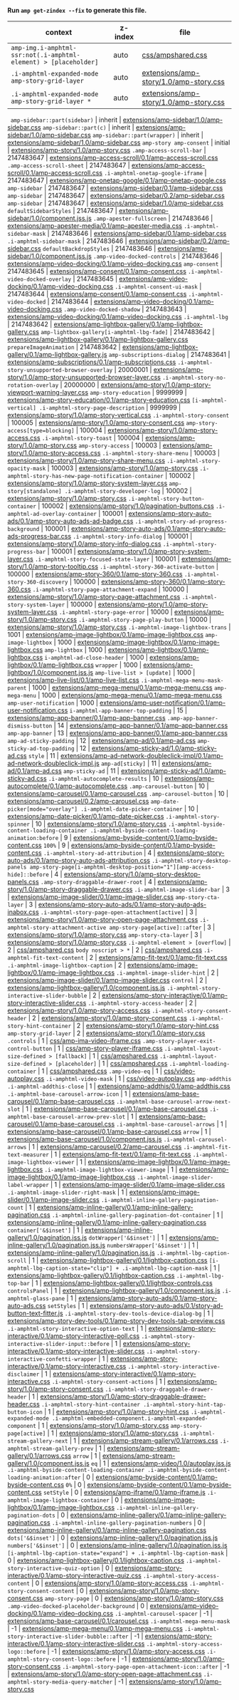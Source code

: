 **Run `amp get-zindex --fix` to generate this file.**

<!-- markdown-link-check-disable -->

| context                                                         | z-index | file                                                                              |
| --------------------------------------------------------------- | ------- | --------------------------------------------------------------------------------- |
| `amp-img.i-amphtml-ssr:not(.i-amphtml-element) > [placeholder]` | auto    | [css/ampshared.css](/css/ampshared.css)                                           |
| `.i-amphtml-expanded-mode amp-story-grid-layer`                 | auto    | [extensions/amp-story/1.0/amp-story.css](/extensions/amp-story/1.0/amp-story.css) |
| `.i-amphtml-expanded-mode amp-story-grid-layer *`               | auto    | [extensions/amp-story/1.0/amp-story.css](/extensions/amp-story/1.0/amp-story.css) |

` amp-sidebar::part(sidebar)` | inherit | [extensions/amp-sidebar/1.0/amp-sidebar.css](/extensions/amp-sidebar/1.0/amp-sidebar.css)
`amp-sidebar::part(c)` | inherit | [extensions/amp-sidebar/1.0/amp-sidebar.css](/extensions/amp-sidebar/1.0/amp-sidebar.css)
`amp-sidebar::part(wrapper)` | inherit | [extensions/amp-sidebar/1.0/amp-sidebar.css](/extensions/amp-sidebar/1.0/amp-sidebar.css)
`amp-story amp-consent` | initial | [extensions/amp-story/1.0/amp-story.css](/extensions/amp-story/1.0/amp-story.css)
`.amp-access-scroll-bar` | 2147483647 | [extensions/amp-access-scroll/0.1/amp-access-scroll.css](/extensions/amp-access-scroll/0.1/amp-access-scroll.css)
`.amp-access-scroll-sheet` | 2147483647 | [extensions/amp-access-scroll/0.1/amp-access-scroll.css](/extensions/amp-access-scroll/0.1/amp-access-scroll.css)
`.i-amphtml-onetap-google-iframe` | 2147483647 | [extensions/amp-onetap-google/0.1/amp-onetap-google.css](/extensions/amp-onetap-google/0.1/amp-onetap-google.css)
`amp-sidebar` | 2147483647 | [extensions/amp-sidebar/0.1/amp-sidebar.css](/extensions/amp-sidebar/0.1/amp-sidebar.css)
`amp-sidebar` | 2147483647 | [extensions/amp-sidebar/0.2/amp-sidebar.css](/extensions/amp-sidebar/0.2/amp-sidebar.css)
`amp-sidebar` | 2147483647 | [extensions/amp-sidebar/1.0/amp-sidebar.css](/extensions/amp-sidebar/1.0/amp-sidebar.css)
`defaultSidebarStyles` | 2147483647 | [extensions/amp-sidebar/1.0/component.jss.js](/extensions/amp-sidebar/1.0/component.jss.js)
`.amp-apester-fullscreen` | 2147483646 | [extensions/amp-apester-media/0.1/amp-apester-media.css](/extensions/amp-apester-media/0.1/amp-apester-media.css)
`.i-amphtml-sidebar-mask` | 2147483646 | [extensions/amp-sidebar/0.1/amp-sidebar.css](/extensions/amp-sidebar/0.1/amp-sidebar.css)
`.i-amphtml-sidebar-mask` | 2147483646 | [extensions/amp-sidebar/0.2/amp-sidebar.css](/extensions/amp-sidebar/0.2/amp-sidebar.css)
`defaultBackdropStyles` | 2147483646 | [extensions/amp-sidebar/1.0/component.jss.js](/extensions/amp-sidebar/1.0/component.jss.js)
`.amp-video-docked-controls` | 2147483646 | [extensions/amp-video-docking/0.1/amp-video-docking.css](/extensions/amp-video-docking/0.1/amp-video-docking.css)
`amp-consent` | 2147483645 | [extensions/amp-consent/0.1/amp-consent.css](/extensions/amp-consent/0.1/amp-consent.css)
`.i-amphtml-video-docked-overlay` | 2147483645 | [extensions/amp-video-docking/0.1/amp-video-docking.css](/extensions/amp-video-docking/0.1/amp-video-docking.css)
`.i-amphtml-consent-ui-mask` | 2147483644 | [extensions/amp-consent/0.1/amp-consent.css](/extensions/amp-consent/0.1/amp-consent.css)
`.i-amphtml-video-docked` | 2147483644 | [extensions/amp-video-docking/0.1/amp-video-docking.css](/extensions/amp-video-docking/0.1/amp-video-docking.css)
`.amp-video-docked-shadow` | 2147483643 | [extensions/amp-video-docking/0.1/amp-video-docking.css](/extensions/amp-video-docking/0.1/amp-video-docking.css)
`.i-amphtml-lbg` | 2147483642 | [extensions/amp-lightbox-gallery/0.1/amp-lightbox-gallery.css](/extensions/amp-lightbox-gallery/0.1/amp-lightbox-gallery.css)
`amp-lightbox-gallery[i-amphtml-lbg-fade]` | 2147483642 | [extensions/amp-lightbox-gallery/0.1/amp-lightbox-gallery.css](/extensions/amp-lightbox-gallery/0.1/amp-lightbox-gallery.css)
`prepareImageAnimation` | 2147483642 | [extensions/amp-lightbox-gallery/0.1/amp-lightbox-gallery.js](/extensions/amp-lightbox-gallery/0.1/amp-lightbox-gallery.js)
`amp-subscriptions-dialog` | 2147483641 | [extensions/amp-subscriptions/0.1/amp-subscriptions.css](/extensions/amp-subscriptions/0.1/amp-subscriptions.css)
`.i-amphtml-story-unsupported-browser-overlay` | 20000001 | [extensions/amp-story/1.0/amp-story-unsupported-browser-layer.css](/extensions/amp-story/1.0/amp-story-unsupported-browser-layer.css)
`.i-amphtml-story-no-rotation-overlay` | 20000000 | [extensions/amp-story/1.0/amp-story-viewport-warning-layer.css](/extensions/amp-story/1.0/amp-story-viewport-warning-layer.css)
`amp-story-education` | 9999999 | [extensions/amp-story-education/0.1/amp-story-education.css](/extensions/amp-story-education/0.1/amp-story-education.css)
`[i-amphtml-vertical] .i-amphtml-story-page-description` | 9999999 | [extensions/amp-story/1.0/amp-story-vertical.css](/extensions/amp-story/1.0/amp-story-vertical.css)
`.i-amphtml-story-consent` | 100005 | [extensions/amp-story/1.0/amp-story-consent.css](/extensions/amp-story/1.0/amp-story-consent.css)
`amp-story-access[type=blocking]` | 100004 | [extensions/amp-story/1.0/amp-story-access.css](/extensions/amp-story/1.0/amp-story-access.css)
`.i-amphtml-story-toast` | 100004 | [extensions/amp-story/1.0/amp-story.css](/extensions/amp-story/1.0/amp-story.css)
`amp-story-access` | 100003 | [extensions/amp-story/1.0/amp-story-access.css](/extensions/amp-story/1.0/amp-story-access.css)
`.i-amphtml-story-share-menu` | 100003 | [extensions/amp-story/1.0/amp-story-share-menu.css](/extensions/amp-story/1.0/amp-story-share-menu.css)
`.i-amphtml-story-opacity-mask` | 100003 | [extensions/amp-story/1.0/amp-story.css](/extensions/amp-story/1.0/amp-story.css)
`.i-amphtml-story-has-new-page-notification-container` | 100002 | [extensions/amp-story/1.0/amp-story-system-layer.css](/extensions/amp-story/1.0/amp-story-system-layer.css)
`amp-story[standalone] .i-amphtml-story-developer-log` | 100002 | [extensions/amp-story/1.0/amp-story.css](/extensions/amp-story/1.0/amp-story.css)
`.i-amphtml-story-button-container` | 100002 | [extensions/amp-story/1.0/pagination-buttons.css](/extensions/amp-story/1.0/pagination-buttons.css)
`.i-amphtml-ad-overlay-container` | 100001 | [extensions/amp-story-auto-ads/0.1/amp-story-auto-ads-ad-badge.css](/extensions/amp-story-auto-ads/0.1/amp-story-auto-ads-ad-badge.css)
`.i-amphtml-story-ad-progress-background` | 100001 | [extensions/amp-story-auto-ads/0.1/amp-story-auto-ads-progress-bar.css](/extensions/amp-story-auto-ads/0.1/amp-story-auto-ads-progress-bar.css)
`.i-amphtml-story-info-dialog` | 100001 | [extensions/amp-story/1.0/amp-story-info-dialog.css](/extensions/amp-story/1.0/amp-story-info-dialog.css)
`.i-amphtml-story-progress-bar` | 100001 | [extensions/amp-story/1.0/amp-story-system-layer.css](/extensions/amp-story/1.0/amp-story-system-layer.css)
`.i-amphtml-story-focused-state-layer` | 100001 | [extensions/amp-story/1.0/amp-story-tooltip.css](/extensions/amp-story/1.0/amp-story-tooltip.css)
`.i-amphtml-story-360-activate-button` | 100000 | [extensions/amp-story-360/0.1/amp-story-360.css](/extensions/amp-story-360/0.1/amp-story-360.css)
`.i-amphtml-story-360-discovery` | 100000 | [extensions/amp-story-360/0.1/amp-story-360.css](/extensions/amp-story-360/0.1/amp-story-360.css)
`.i-amphtml-story-page-attachment-expand` | 100000 | [extensions/amp-story/1.0/amp-story-page-attachment.css](/extensions/amp-story/1.0/amp-story-page-attachment.css)
`.i-amphtml-story-system-layer` | 100000 | [extensions/amp-story/1.0/amp-story-system-layer.css](/extensions/amp-story/1.0/amp-story-system-layer.css)
`.i-amphtml-story-page-error` | 10000 | [extensions/amp-story/1.0/amp-story.css](/extensions/amp-story/1.0/amp-story.css)
`.i-amphtml-story-page-play-button` | 10000 | [extensions/amp-story/1.0/amp-story.css](/extensions/amp-story/1.0/amp-story.css)
`.i-amphtml-image-lightbox-trans` | 1001 | [extensions/amp-image-lightbox/0.1/amp-image-lightbox.css](/extensions/amp-image-lightbox/0.1/amp-image-lightbox.css)
`amp-image-lightbox` | 1000 | [extensions/amp-image-lightbox/0.1/amp-image-lightbox.css](/extensions/amp-image-lightbox/0.1/amp-image-lightbox.css)
`amp-lightbox` | 1000 | [extensions/amp-lightbox/0.1/amp-lightbox.css](/extensions/amp-lightbox/0.1/amp-lightbox.css)
`i-amphtml-ad-close-header` | 1000 | [extensions/amp-lightbox/0.1/amp-lightbox.css](/extensions/amp-lightbox/0.1/amp-lightbox.css)
`wrapper` | 1000 | [extensions/amp-lightbox/1.0/component.jss.js](/extensions/amp-lightbox/1.0/component.jss.js)
`amp-live-list > [update]` | 1000 | [extensions/amp-live-list/0.1/amp-live-list.css](/extensions/amp-live-list/0.1/amp-live-list.css)
`.i-amphtml-mega-menu-mask-parent` | 1000 | [extensions/amp-mega-menu/0.1/amp-mega-menu.css](/extensions/amp-mega-menu/0.1/amp-mega-menu.css)
`amp-mega-menu` | 1000 | [extensions/amp-mega-menu/0.1/amp-mega-menu.css](/extensions/amp-mega-menu/0.1/amp-mega-menu.css)
`amp-user-notification` | 1000 | [extensions/amp-user-notification/0.1/amp-user-notification.css](/extensions/amp-user-notification/0.1/amp-user-notification.css)
`i-amphtml-app-banner-top-padding` | 15 | [extensions/amp-app-banner/0.1/amp-app-banner.css](/extensions/amp-app-banner/0.1/amp-app-banner.css)
`.amp-app-banner-dismiss-button` | 14 | [extensions/amp-app-banner/0.1/amp-app-banner.css](/extensions/amp-app-banner/0.1/amp-app-banner.css)
`amp-app-banner` | 13 | [extensions/amp-app-banner/0.1/amp-app-banner.css](/extensions/amp-app-banner/0.1/amp-app-banner.css)
`amp-ad-sticky-padding` | 12 | [extensions/amp-ad/0.1/amp-ad.css](/extensions/amp-ad/0.1/amp-ad.css)
`amp-sticky-ad-top-padding` | 12 | [extensions/amp-sticky-ad/1.0/amp-sticky-ad.css](/extensions/amp-sticky-ad/1.0/amp-sticky-ad.css)
`style` | 11 | [extensions/amp-ad-network-doubleclick-impl/0.1/amp-ad-network-doubleclick-impl.js](/extensions/amp-ad-network-doubleclick-impl/0.1/amp-ad-network-doubleclick-impl.js)
`amp-ad[sticky]` | 11 | [extensions/amp-ad/0.1/amp-ad.css](/extensions/amp-ad/0.1/amp-ad.css)
`amp-sticky-ad` | 11 | [extensions/amp-sticky-ad/1.0/amp-sticky-ad.css](/extensions/amp-sticky-ad/1.0/amp-sticky-ad.css)
`.i-amphtml-autocomplete-results` | 10 | [extensions/amp-autocomplete/0.1/amp-autocomplete.css](/extensions/amp-autocomplete/0.1/amp-autocomplete.css)
`.amp-carousel-button` | 10 | [extensions/amp-carousel/0.1/amp-carousel.css](/extensions/amp-carousel/0.1/amp-carousel.css)
`.amp-carousel-button` | 10 | [extensions/amp-carousel/0.2/amp-carousel.css](/extensions/amp-carousel/0.2/amp-carousel.css)
`amp-date-picker[mode="overlay"] .i-amphtml-date-picker-container` | 10 | [extensions/amp-date-picker/0.1/amp-date-picker.css](/extensions/amp-date-picker/0.1/amp-date-picker.css)
`.i-amphtml-story-spinner` | 10 | [extensions/amp-story/1.0/amp-story.css](/extensions/amp-story/1.0/amp-story.css)
`.i-amphtml-byside-content-loading-container .i-amphtml-byside-content-loading-animation:before` | 9 | [extensions/amp-byside-content/0.1/amp-byside-content.css](/extensions/amp-byside-content/0.1/amp-byside-content.css)
`100%` | 9 | [extensions/amp-byside-content/0.1/amp-byside-content.css](/extensions/amp-byside-content/0.1/amp-byside-content.css)
`.i-amphtml-story-ad-attribution` | 4 | [extensions/amp-story-auto-ads/0.1/amp-story-auto-ads-attribution.css](/extensions/amp-story-auto-ads/0.1/amp-story-auto-ads-attribution.css)
`.i-amphtml-story-desktop-panels amp-story-page[i-amphtml-desktop-position="1"][amp-access-hide]::before` | 4 | [extensions/amp-story/1.0/amp-story-desktop-panels.css](/extensions/amp-story/1.0/amp-story-desktop-panels.css)
`.amp-story-draggable-drawer-root` | 4 | [extensions/amp-story/1.0/amp-story-draggable-drawer.css](/extensions/amp-story/1.0/amp-story-draggable-drawer.css)
`.i-amphtml-image-slider-bar` | 3 | [extensions/amp-image-slider/0.1/amp-image-slider.css](/extensions/amp-image-slider/0.1/amp-image-slider.css)
`amp-story-cta-layer` | 3 | [extensions/amp-story-auto-ads/0.1/amp-story-auto-ads-inabox.css](/extensions/amp-story-auto-ads/0.1/amp-story-auto-ads-inabox.css)
`.i-amphtml-story-page-open-attachment[active]` | 3 | [extensions/amp-story/1.0/amp-story-open-page-attachment.css](/extensions/amp-story/1.0/amp-story-open-page-attachment.css)
`.i-amphtml-story-attachment-active amp-story-page[active]::after` | 3 | [extensions/amp-story/1.0/amp-story.css](/extensions/amp-story/1.0/amp-story.css)
`amp-story-cta-layer` | 3 | [extensions/amp-story/1.0/amp-story.css](/extensions/amp-story/1.0/amp-story.css)
`.i-amphtml-element > [overflow]` | 2 | [css/ampshared.css](/css/ampshared.css)
`body noscript > *` | 2 | [css/ampshared.css](/css/ampshared.css)
`.i-amphtml-fit-text-content` | 2 | [extensions/amp-fit-text/0.1/amp-fit-text.css](/extensions/amp-fit-text/0.1/amp-fit-text.css)
`.i-amphtml-image-lightbox-caption` | 2 | [extensions/amp-image-lightbox/0.1/amp-image-lightbox.css](/extensions/amp-image-lightbox/0.1/amp-image-lightbox.css)
`.i-amphtml-image-slider-hint` | 2 | [extensions/amp-image-slider/0.1/amp-image-slider.css](/extensions/amp-image-slider/0.1/amp-image-slider.css)
`control` | 2 | [extensions/amp-lightbox-gallery/1.0/component.jss.js](/extensions/amp-lightbox-gallery/1.0/component.jss.js)
`.i-amphtml-story-interactive-slider-bubble` | 2 | [extensions/amp-story-interactive/0.1/amp-story-interactive-slider.css](/extensions/amp-story-interactive/0.1/amp-story-interactive-slider.css)
`.i-amphtml-story-access-header` | 2 | [extensions/amp-story/1.0/amp-story-access.css](/extensions/amp-story/1.0/amp-story-access.css)
`.i-amphtml-story-consent-header` | 2 | [extensions/amp-story/1.0/amp-story-consent.css](/extensions/amp-story/1.0/amp-story-consent.css)
`.i-amphtml-story-hint-container` | 2 | [extensions/amp-story/1.0/amp-story-hint.css](/extensions/amp-story/1.0/amp-story-hint.css)
`amp-story-grid-layer` | 2 | [extensions/amp-story/1.0/amp-story.css](/extensions/amp-story/1.0/amp-story.css)
`.controls` | 1 | [css/amp-ima-video-iframe.css](/css/amp-ima-video-iframe.css)
`.amp-story-player-exit-control-button` | 1 | [css/amp-story-player-iframe.css](/css/amp-story-player-iframe.css)
`.i-amphtml-layout-size-defined > [fallback]` | 1 | [css/ampshared.css](/css/ampshared.css)
`.i-amphtml-layout-size-defined > [placeholder]` | 1 | [css/ampshared.css](/css/ampshared.css)
`.i-amphtml-loading-container` | 1 | [css/ampshared.css](/css/ampshared.css)
`.amp-video-eq` | 1 | [css/video-autoplay.css](/css/video-autoplay.css)
`.i-amphtml-video-mask` | 1 | [css/video-autoplay.css](/css/video-autoplay.css)
`amp-addthis .i-amphtml-addthis-close` | 1 | [extensions/amp-addthis/0.1/amp-addthis.css](/extensions/amp-addthis/0.1/amp-addthis.css)
`.i-amphtml-base-carousel-arrow-icon` | 1 | [extensions/amp-base-carousel/0.1/amp-base-carousel.css](/extensions/amp-base-carousel/0.1/amp-base-carousel.css)
`.i-amphtml-base-carousel-arrow-next-slot` | 1 | [extensions/amp-base-carousel/0.1/amp-base-carousel.css](/extensions/amp-base-carousel/0.1/amp-base-carousel.css)
`.i-amphtml-base-carousel-arrow-prev-slot` | 1 | [extensions/amp-base-carousel/0.1/amp-base-carousel.css](/extensions/amp-base-carousel/0.1/amp-base-carousel.css)
`.i-amphtml-base-carousel-arrows` | 1 | [extensions/amp-base-carousel/0.1/amp-base-carousel.css](/extensions/amp-base-carousel/0.1/amp-base-carousel.css)
`arrow` | 1 | [extensions/amp-base-carousel/1.0/component.jss.js](/extensions/amp-base-carousel/1.0/component.jss.js)
`.i-amphtml-carousel-arrows` | 1 | [extensions/amp-carousel/0.2/amp-carousel.css](/extensions/amp-carousel/0.2/amp-carousel.css)
`.i-amphtml-fit-text-measurer` | 1 | [extensions/amp-fit-text/0.1/amp-fit-text.css](/extensions/amp-fit-text/0.1/amp-fit-text.css)
`.i-amphtml-image-lightbox-viewer` | 1 | [extensions/amp-image-lightbox/0.1/amp-image-lightbox.css](/extensions/amp-image-lightbox/0.1/amp-image-lightbox.css)
`.i-amphtml-image-lightbox-viewer-image` | 1 | [extensions/amp-image-lightbox/0.1/amp-image-lightbox.css](/extensions/amp-image-lightbox/0.1/amp-image-lightbox.css)
`.i-amphtml-image-slider-label-wrapper` | 1 | [extensions/amp-image-slider/0.1/amp-image-slider.css](/extensions/amp-image-slider/0.1/amp-image-slider.css)
`.i-amphtml-image-slider-right-mask` | 1 | [extensions/amp-image-slider/0.1/amp-image-slider.css](/extensions/amp-image-slider/0.1/amp-image-slider.css)
`.i-amphtml-inline-gallery-pagination-count` | 1 | [extensions/amp-inline-gallery/0.1/amp-inline-gallery-pagination.css](/extensions/amp-inline-gallery/0.1/amp-inline-gallery-pagination.css)
`.i-amphtml-inline-gallery-pagination-dot-container` | 1 | [extensions/amp-inline-gallery/0.1/amp-inline-gallery-pagination.css](/extensions/amp-inline-gallery/0.1/amp-inline-gallery-pagination.css)
`container['&$inset']` | 1 | [extensions/amp-inline-gallery/1.0/pagination.jss.js](/extensions/amp-inline-gallery/1.0/pagination.jss.js)
`dotWrapper['&$inset']` | 1 | [extensions/amp-inline-gallery/1.0/pagination.jss.js](/extensions/amp-inline-gallery/1.0/pagination.jss.js)
`numbersWrapper['&$inset']` | 1 | [extensions/amp-inline-gallery/1.0/pagination.jss.js](/extensions/amp-inline-gallery/1.0/pagination.jss.js)
`.i-amphtml-lbg-caption-scroll` | 1 | [extensions/amp-lightbox-gallery/0.1/lightbox-caption.css](/extensions/amp-lightbox-gallery/0.1/lightbox-caption.css)
`[i-amphtml-lbg-caption-state="clip"] + .i-amphtml-lbg-caption-mask` | 1 | [extensions/amp-lightbox-gallery/0.1/lightbox-caption.css](/extensions/amp-lightbox-gallery/0.1/lightbox-caption.css)
`.i-amphtml-lbg-top-bar` | 1 | [extensions/amp-lightbox-gallery/0.1/lightbox-controls.css](/extensions/amp-lightbox-gallery/0.1/lightbox-controls.css)
`controlsPanel` | 1 | [extensions/amp-lightbox-gallery/1.0/component.jss.js](/extensions/amp-lightbox-gallery/1.0/component.jss.js)
`.i-amphtml-glass-pane` | 1 | [extensions/amp-story-auto-ads/0.1/amp-story-auto-ads.css](/extensions/amp-story-auto-ads/0.1/amp-story-auto-ads.css)
`setStyles` | 1 | [extensions/amp-story-auto-ads/0.1/story-ad-button-text-fitter.js](/extensions/amp-story-auto-ads/0.1/story-ad-button-text-fitter.js)
`.i-amphtml-story-dev-tools-device-dialog-bg` | 1 | [extensions/amp-story-dev-tools/0.1/amp-story-dev-tools-tab-preview.css](/extensions/amp-story-dev-tools/0.1/amp-story-dev-tools-tab-preview.css)
`.i-amphtml-story-interactive-option-text` | 1 | [extensions/amp-story-interactive/0.1/amp-story-interactive-poll.css](/extensions/amp-story-interactive/0.1/amp-story-interactive-poll.css)
`.i-amphtml-story-interactive-slider-input::before` | 1 | [extensions/amp-story-interactive/0.1/amp-story-interactive-slider.css](/extensions/amp-story-interactive/0.1/amp-story-interactive-slider.css)
`.i-amphtml-story-interactive-confetti-wrapper` | 1 | [extensions/amp-story-interactive/0.1/amp-story-interactive.css](/extensions/amp-story-interactive/0.1/amp-story-interactive.css)
`.i-amphtml-story-interactive-disclaimer` | 1 | [extensions/amp-story-interactive/0.1/amp-story-interactive.css](/extensions/amp-story-interactive/0.1/amp-story-interactive.css)
`.i-amphtml-story-consent-actions` | 1 | [extensions/amp-story/1.0/amp-story-consent.css](/extensions/amp-story/1.0/amp-story-consent.css)
`.i-amphtml-story-draggable-drawer-header` | 1 | [extensions/amp-story/1.0/amp-story-draggable-drawer-header.css](/extensions/amp-story/1.0/amp-story-draggable-drawer-header.css)
`.i-amphtml-story-hint-container .i-amphtml-story-hint-tap-button-icon` | 1 | [extensions/amp-story/1.0/amp-story-hint.css](/extensions/amp-story/1.0/amp-story-hint.css)
`.i-amphtml-expanded-mode .i-amphtml-embedded-component.i-amphtml-expanded-component` | 1 | [extensions/amp-story/1.0/amp-story.css](/extensions/amp-story/1.0/amp-story.css)
`amp-story-page[active]` | 1 | [extensions/amp-story/1.0/amp-story.css](/extensions/amp-story/1.0/amp-story.css)
`.i-amphtml-stream-gallery-next` | 1 | [extensions/amp-stream-gallery/0.1/arrows.css](/extensions/amp-stream-gallery/0.1/arrows.css)
`.i-amphtml-stream-gallery-prev` | 1 | [extensions/amp-stream-gallery/0.1/arrows.css](/extensions/amp-stream-gallery/0.1/arrows.css)
`arrow` | 1 | [extensions/amp-stream-gallery/1.0/component.jss.js](/extensions/amp-stream-gallery/1.0/component.jss.js)
`eq` | 1 | [extensions/amp-video/1.0/autoplay.jss.js](/extensions/amp-video/1.0/autoplay.jss.js)
`.i-amphtml-byside-content-loading-container .i-amphtml-byside-content-loading-animation:after` | 0 | [extensions/amp-byside-content/0.1/amp-byside-content.css](/extensions/amp-byside-content/0.1/amp-byside-content.css)
`0%` | 0 | [extensions/amp-byside-content/0.1/amp-byside-content.css](/extensions/amp-byside-content/0.1/amp-byside-content.css)
`setStyle` | 0 | [extensions/amp-iframe/0.1/amp-iframe.js](/extensions/amp-iframe/0.1/amp-iframe.js)
`.i-amphtml-image-lightbox-container` | 0 | [extensions/amp-image-lightbox/0.1/amp-image-lightbox.css](/extensions/amp-image-lightbox/0.1/amp-image-lightbox.css)
`.i-amphtml-inline-gallery-pagination-dots` | 0 | [extensions/amp-inline-gallery/0.1/amp-inline-gallery-pagination.css](/extensions/amp-inline-gallery/0.1/amp-inline-gallery-pagination.css)
`.i-amphtml-inline-gallery-pagination-numbers` | 0 | [extensions/amp-inline-gallery/0.1/amp-inline-gallery-pagination.css](/extensions/amp-inline-gallery/0.1/amp-inline-gallery-pagination.css)
`dots['&$inset']` | 0 | [extensions/amp-inline-gallery/1.0/pagination.jss.js](/extensions/amp-inline-gallery/1.0/pagination.jss.js)
`numbers['&$inset']` | 0 | [extensions/amp-inline-gallery/1.0/pagination.jss.js](/extensions/amp-inline-gallery/1.0/pagination.jss.js)
`[i-amphtml-lbg-caption-state="expand"] + .i-amphtml-lbg-caption-mask` | 0 | [extensions/amp-lightbox-gallery/0.1/lightbox-caption.css](/extensions/amp-lightbox-gallery/0.1/lightbox-caption.css)
`.i-amphtml-story-interactive-quiz-option` | 0 | [extensions/amp-story-interactive/0.1/amp-story-interactive-quiz.css](/extensions/amp-story-interactive/0.1/amp-story-interactive-quiz.css)
`.i-amphtml-story-access-content` | 0 | [extensions/amp-story/1.0/amp-story-access.css](/extensions/amp-story/1.0/amp-story-access.css)
`.i-amphtml-story-consent-content` | 0 | [extensions/amp-story/1.0/amp-story-consent.css](/extensions/amp-story/1.0/amp-story-consent.css)
`amp-story-page` | 0 | [extensions/amp-story/1.0/amp-story.css](/extensions/amp-story/1.0/amp-story.css)
`.amp-video-docked-placeholder-background` | 0 | [extensions/amp-video-docking/0.1/amp-video-docking.css](/extensions/amp-video-docking/0.1/amp-video-docking.css)
`.i-amphtml-carousel-spacer` | -1 | [extensions/amp-base-carousel/0.1/carousel.css](/extensions/amp-base-carousel/0.1/carousel.css)
`.i-amphtml-mega-menu-mask` | -1 | [extensions/amp-mega-menu/0.1/amp-mega-menu.css](/extensions/amp-mega-menu/0.1/amp-mega-menu.css)
`.i-amphtml-story-interactive-slider-bubble::after` | -1 | [extensions/amp-story-interactive/0.1/amp-story-interactive-slider.css](/extensions/amp-story-interactive/0.1/amp-story-interactive-slider.css)
`.i-amphtml-story-access-logo::before` | -1 | [extensions/amp-story/1.0/amp-story-access.css](/extensions/amp-story/1.0/amp-story-access.css)
`.i-amphtml-story-consent-logo::before` | -1 | [extensions/amp-story/1.0/amp-story-consent.css](/extensions/amp-story/1.0/amp-story-consent.css)
`.i-amphtml-story-page-open-attachment-icon::after` | -1 | [extensions/amp-story/1.0/amp-story-open-page-attachment.css](/extensions/amp-story/1.0/amp-story-open-page-attachment.css)
`.i-amphtml-story-media-query-matcher` | -1 | [extensions/amp-story/1.0/amp-story.css](/extensions/amp-story/1.0/amp-story.css)
